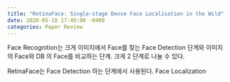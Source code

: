 ```yaml
---
title: "RetinaFace: Single-stage Dense Face Localisation in the Wild"
date: 2020-05-18 17:40:00 -0400
categories: Paper Review
---
```


Face Recognition는 크게 이미지에서 Face를 찾는 Face Detection 단계와 이미지의 Face와 DB 의 Face를 비교하는 단계. 크게 2 단계로 나눌 수 있다.

RetinaFace는 Face Detection 하는 단계에서 사용된다.
Face Localization 
